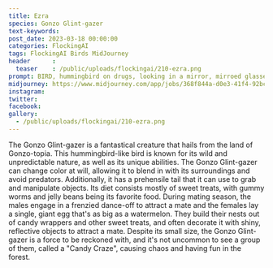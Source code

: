 ```yaml
---
title: Ezra
species: Gonzo Glint-gazer
text-keywords: 
post_date: 2023-03-18 00:00:00
categories: FlockingAI
tags: FlockingAI Birds MidJourney 
header      :
  teaser    : /public/uploads/flockingai/210-ezra.png
prompt: BIRD, hummingbird on drugs, looking in a mirror, mirroed glasses, exaggerate, transmetropolitan, transhumanist, gonzo
midjourney: https://www.midjourney.com/app/jobs/368f844a-d0e3-41f4-92bc-b51495113721
instagram: 
twitter: 
facebook: 
gallery: 
  - /public/uploads/flockingai/210-ezra.png
---
```


The Gonzo Glint-gazer is a fantastical creature that hails from the land of Gonzo-topia. This hummingbird-like bird is known for its wild and unpredictable nature, as well as its unique abilities. The Gonzo Glint-gazer can change color at will, allowing it to blend in with its surroundings and avoid predators. Additionally, it has a prehensile tail that it can use to grab and manipulate objects. Its diet consists mostly of sweet treats, with gummy worms and jelly beans being its favorite food. During mating season, the males engage in a frenzied dance-off to attract a mate and the females lay a single, giant egg that's as big as a watermelon. They build their nests out of candy wrappers and other sweet treats, and often decorate it with shiny, reflective objects to attract a mate. Despite its small size, the Gonzo Glint-gazer is a force to be reckoned with, and it's not uncommon to see a group of them, called a "Candy Craze", causing chaos and having fun in the forest.
